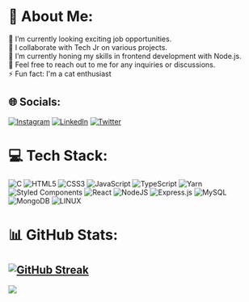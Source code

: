 # 💫 About Me:
🔭 I’m currently looking exciting job opportunities.<br>👯 I collaborate with Tech Jr on various projects.<br>🌱 I’m currently honing my skills in frontend development with Node.js.<br>💬 Feel free to reach out to me for any inquiries or discussions.<br>⚡ Fun fact: I'm a cat enthusiast 


## 🌐 Socials:
[![Instagram](https://img.shields.io/badge/Instagram-%23E4405F.svg?logo=Instagram&logoColor=white)](https://instagram.com/carvalho__edgar) [![LinkedIn](https://img.shields.io/badge/LinkedIn-%230077B5.svg?logo=linkedin&logoColor=white)](https://linkedin.com/in/edigar-carvalho-775976239) [![Twitter](https://img.shields.io/badge/Twitter-%231DA1F2.svg?logo=Twitter&logoColor=white)](https://twitter.com/carvalho__edgar) 

# 💻 Tech Stack:
![C](https://img.shields.io/badge/c-%2300599C.svg?style=for-the-badge&logo=c&logoColor=white) ![HTML5](https://img.shields.io/badge/html5-%23E34F26.svg?style=for-the-badge&logo=html5&logoColor=white) ![CSS3](https://img.shields.io/badge/css3-%231572B6.svg?style=for-the-badge&logo=css3&logoColor=white) ![JavaScript](https://img.shields.io/badge/javascript-%23323330.svg?style=for-the-badge&logo=javascript&logoColor=%23F7DF1E) ![TypeScript](https://img.shields.io/badge/typescript-%23007ACC.svg?style=for-the-badge&logo=typescript&logoColor=white) ![Yarn](https://img.shields.io/badge/yarn-%232C8EBB.svg?style=for-the-badge&logo=yarn&logoColor=white) ![Styled Components](https://img.shields.io/badge/styled--components-DB7093?style=for-the-badge&logo=styled-components&logoColor=white) ![React](https://img.shields.io/badge/react-%2320232a.svg?style=for-the-badge&logo=react&logoColor=%2361DAFB) ![NodeJS](https://img.shields.io/badge/node.js-6DA55F?style=for-the-badge&logo=node.js&logoColor=white) ![Express.js](https://img.shields.io/badge/express.js-%23404d59.svg?style=for-the-badge&logo=express&logoColor=%2361DAFB) ![MySQL](https://img.shields.io/badge/mysql-%2300f.svg?style=for-the-badge&logo=mysql&logoColor=white) ![MongoDB](https://img.shields.io/badge/MongoDB-%234ea94b.svg?style=for-the-badge&logo=mongodb&logoColor=white) ![LINUX](https://img.shields.io/badge/Linux-FCC624?style=for-the-badge&logo=linux&logoColor=black)
# 📊 GitHub Stats:
[![GitHub Streak](https://streak-stats.demolab.com/?user=EdigarCarvalho&theme=dark)](https://git.io/streak-stats)
---
[![](https://visitcount.itsvg.in/api?id=EdigarCarvalho&icon=0&color=0)](https://visitcount.itsvg.in)
